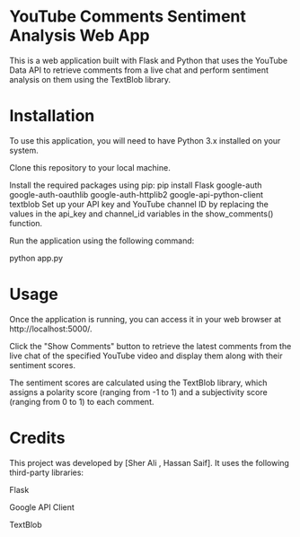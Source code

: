 # YouTube Comments Sentiment Analysis Web App
This is a web application built with Flask and Python that uses the YouTube Data API to retrieve comments from a live chat and perform sentiment analysis on them using the TextBlob library.

# Installation
To use this application, you will need to have Python 3.x installed on your system.

Clone this repository to your local machine.

 Install the required packages using pip:
    pip install Flask google-auth google-auth-oauthlib google-auth-httplib2 google-api-python-client textblob
Set up your API key and YouTube channel ID by replacing the values in the api_key and channel_id variables in the show_comments() function.

Run the application using the following command:

python app.py

# Usage
Once the application is running, you can access it in your web browser at http://localhost:5000/.

Click the "Show Comments" button to retrieve the latest comments from the live chat of the specified YouTube video and display them along with their sentiment scores.

The sentiment scores are calculated using the TextBlob library, which assigns a polarity score (ranging from -1 to 1) and a subjectivity score (ranging from 0 to 1) to each comment.

# Credits
This project was developed by [Sher Ali , Hassan Saif]. It uses the following third-party libraries:

Flask

Google API Client

TextBlob
